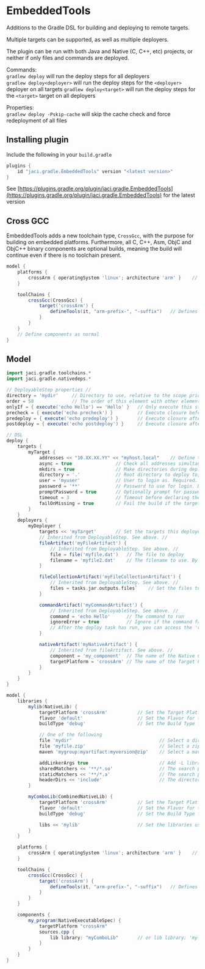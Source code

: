 EmbeddedTools
====

Additions to the Gradle DSL for building and deploying to remote targets.

Multiple targets can be supported, as well as multiple deployers.

The plugin can be run with both Java and Native (C, C++, etc) projects, or neither if only files and commands are deployed. 

Commands:  
`gradlew deploy` will run the deploy steps for all deployers  
`gradlew deploy<deployer>` will run the deploy steps for the `<deployer>` deployer on all targets
`gradlew deploy<target>` will run the deploy steps for the `<target>` target on all deployers

Properties:  
`gradlew deploy -Pskip-cache` will skip the cache check and force redeployment of all files

## Installing plugin
Include the following in your `build.gradle`
```gradle
plugins {
    id "jaci.gradle.EmbeddedTools" version "<latest version>"
}
```

See [https://plugins.gradle.org/plugin/jaci.gradle.EmbeddedTools](https://plugins.gradle.org/plugin/jaci.gradle.EmbeddedTools) for the latest version

## Cross GCC
EmbeddedTools adds a new toolchain type, `CrossGcc`, with the purpose for building on embedded platforms. Furthermore, all C, C++, Asm, ObjC and ObjC++ binary components
are optional builds, meaning the build will continue even if there is no toolchain present.

```gradle
model {
    platforms {
        crossArm { operatingSystem 'linux'; architecture 'arm' }    // Add a new target platform for building
    }

    toolChains {
        crossGcc(CrossGcc) {
            target('crossArm') {
                defineTools(it, "arm-prefix-", "-suffix")   // Defines tools for C, C++, Asm, Linkers and Archivers. Does not define Objective C/C++
            }
        }
    }
    // Define components as normal
}
```

## Model 

```gradle
import jaci.gradle.toolchains.*
import jaci.gradle.nativedeps.*

// DeployableStep properties //
directory = 'mydir'     // Directory to use, relative to the scope prior
order = 50              // The order of this element with other elements. Lower numbers first. Default: 50
onlyIf = { execute('echo Hello') == 'Hello' }   // Only execute this step if the closure evaluates to true
precheck = { execute('echo precheck') }         // Execute closure before onlyIf
predeploy = { execute('echo predeploy') }       // Execute closure after onlyIf, but before deploy
postdeploy = { execute('echo postdeploy') }     // Execute closure after deploy

// DSL
deploy {
    targets {
        myTarget {
            addresses << "10.XX.XX.YY" << "myhost.local"    // Define the addresses used to search for this device
            async = true                // Check all addresses simultaneously. Default: true
            mkdirs = true               // Make directories during deploy. Default: true
            directory = '.'             // Root directory to deploy to, relative to user home dir. Default: .
            user = 'myuser'             // User to login as. Required.
            password = '**'             // Password to use for login. Default: ''
            promptPassword = true       // Optionally prompt for password. Overrides password field
            timeout = 3                 // Timeout before declaring the target unreachable in seconds. Default: 3
            failOnMissing = true        // Fail the build if the target can't be found. Default: true
        }
    }
    deployers {
        myDeployer {
            targets << 'myTarget'       // Set the targets this deployer responds to
            // Inherited from DeployableStep. See above. //
            fileArtifact('myFileArtifact') {
                // Inherited from DeployableStep. See above. //
                file = file('myfile.dat')   // The file to deploy
                filename = 'myfile2.dat'    // The filename to use. By default, it is the same name as file above
            }

            fileCollectionArtifact('myFileCollectionArtifact') {
                // Inherited from DeployableStep. See above. //
                files = tasks.jar.outputs.files`    // Set the files to use (in this case, the output jar file). Responds to FileCollection (e.g. FileTree, ZipTree, etc)
            }

            commandArtifact('myCommandArtifact') {
                // Inherited from DeployableStep. See above. //
                command = 'echo Hello'      // The command to run
                ignoreError = true          // Ignore if the command fails? Default: false
                // After the deploy task has run, you can access the 'result' property to obtain the command output.
            }

            nativeArtifact('myNativeArtifact') {
                // Inherited from fileArtifact. See above. //
                component = 'my_component'  // The name of the Native Component (in the model space) to deploy
                targetPlatform = 'crossArm' // The name of the Target Platform variant of the binary to deploy
            }
        }
    }
}

model {
    libraries {
        mylib(NativeLib) {
            targetPlatform 'crossArm'           // Set the Target Platform for this library. Optional.
            flavor 'default'                    // Set the Flavor for this library. Optional.
            buildType 'debug'                   // Set the Build Type for this library. Optional.

            // One of the following
            file 'mydir'                                // Select a directory including the headers and compiled library files 
            file 'myfile.zip'                           // Select a zipfile including the headers and compiled library files
            maven 'mygroup:myartifact:myversion@zip'    // Select a maven artifact (zip file) including the headers and compiled library files

            addLinkerArgs true                          // Add -L libraryDirectory for grouped .so files. Default: false
            sharedMatchers << '**/*.so'                 // The search pattern for shared libraries
            staticMatchers << '**/*.a'                  // The search pattern for static libraries
            headerDirs << 'include'                     // The directories for headers of this library
        }

        myComboLib(CombinedNativeLib) {
            targetPlatform 'crossArm'           // Set the Target Platform for this library. Optional.
            flavor 'default'                    // Set the Flavor for this library. Optional.
            buildType 'debug'                   // Set the Build Type for this library. Optional.

            libs << 'mylib'                     // Set the libraries used in this combination lib
        }
    }

    platforms {
        crossArm { operatingSystem 'linux'; architecture 'arm' }    // Add a new target platform for building
    }

    toolChains {
        crossGcc(CrossGcc) {
            target('crossArm') {
                defineTools(it, "arm-prefix-", "-suffix")   // Defines tools for C, C++, Asm, Linkers and Archivers. Does not define Objective C/C++
            }
        }
    }

    components {
        my_program(NativeExecutableSpec) {
            targetPlatform "crossArm"
            sources.cpp {
                lib library: "myComboLib"       // or lib library: 'mylib'
            }
        }
    }
}
```